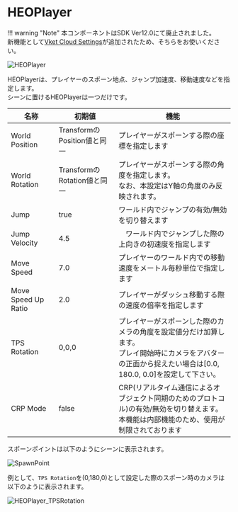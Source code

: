 # HEOPlayer

!!! warning "Note"
    本コンポーネントはSDK Ver12.0にて廃止されました。<br>
    新機能として[Vket Cloud Settings](../VketCloudSettings/Overview.md)が追加されたため、そちらをお使いください。

![HEOPlayer](img/HEOPlayer.jpg)

HEOPlayerは、プレイヤーのスポーン地点、ジャンプ加速度、移動速度などを指定します。<br>
シーンに置けるHEOPlayerは一つだけです。

| 名称 | 初期値 | 機能 |
|----|----|----|
| World Position | TransformのPosition値と同一 | プレイヤーがスポーンする際の座標を指定します |
| World Rotation | TransformのRotation値と同一 | プレイヤーがスポーンする際の角度を指定します。<br>なお、本設定はY軸の角度のみ反映されます。 |
| Jump | true | ワールド内でジャンプの有効/無効を切り替えます |
| Jump Velocity | 4.5 |　ワールド内でジャンプした際の上向きの初速度を指定します |
| Move Speed | 7.0 | プレイヤーのワールド内での移動速度をメートル毎秒単位で指定します |
| Move Speed Up Ratio | 2.0 | プレイヤーがダッシュ移動する際の速度の倍率を指定します |
| TPS Rotation | 0,0,0 | プレイヤーがスポーンした際のカメラの角度を設定値分だけ加算します。<br> プレイ開始時にカメラをアバターの正面から捉えたい場合は[0.0, 180.0, 0.0]を設定して下さい。  |
| CRP Mode | false | CRP(リアルタイム通信によるオブジェクト同期のためのプロトコル)の有効/無効を切り替えます。<br> 本機能は内部機能のため、使用が制限されております |

スポーンポイントは以下のようにシーンに表示されます。

![SpawnPoint](img/SpawnPoint.jpg)

例として、`TPS Rotation`を(0,180,0)として設定した際のスポーン時のカメラは以下のように表示されます。

![HEOPlayer_TPSRotation](./img/HEOPlayer_TPSRotation.jpg)